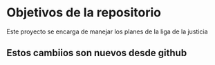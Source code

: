 # Objetivos de la repositorio

Este proyecto se encarga de manejar los planes de la liga de la justicia


## Estos cambiios son nuevos desde github
